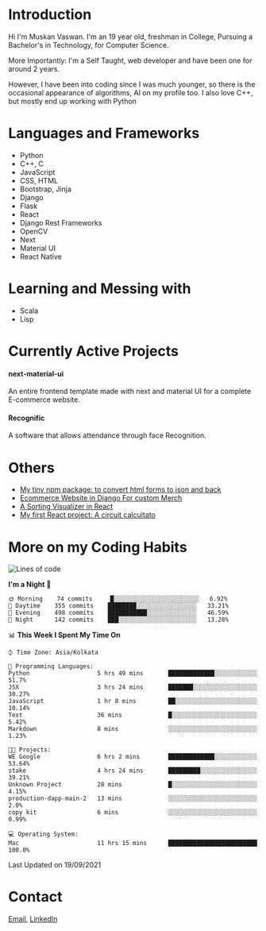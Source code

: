 <!-- - I’m currently working on:
&nbsp;&nbsp;&nbsp;&nbsp;&nbsp;&nbsp; *Circuits*[https://muskanvaswan.github.io/circuits] which, as the name suggests,  is a calculator for solving circuits with ease. This is my first React project
#### I’m currently learning : 
&nbsp;&nbsp;&nbsp;&nbsp;&nbsp;&nbsp; React.js
#### Ask me about:
&nbsp;&nbsp;&nbsp;&nbsp;&nbsp;&nbsp; Anything
#### How to reach me:
&nbsp;&nbsp;&nbsp;&nbsp;&nbsp;&nbsp; Email[mailto:muskanvaswan@gmail.com] LinkedIn[https://www.linkedin.com/in/muskan-vaswan?lipi=urn%3Ali%3Apage%3Ad_flagship3_profile_view_base_contact_details%3B%2FQpdlv5fQ12Ru4DkW2TysA%3D%3D]
#### Pronouns:
&nbsp;&nbsp;&nbsp;&nbsp;&nbsp;&nbsp; Her -->

# Introduction
Hi I'm Muskan Vaswan.
I'm an 19 year old,
freshman in College,
Pursuing a Bachelor's in Technology, for Computer Science.

More Importantly: I'm a Self Taught, web developer and have been one for around 2 years.

However, I have been into coding since I was much younger, so there is the occasional appearance of algorithms, AI on my profile too. I also love C++, but mostly end up working with Python


# Languages and Frameworks

- Python
- C++, C
- JavaScript
- CSS, HTML 
- Bootstrap, Jinja
- Django
- Flask
- React 
- Django Rest Frameworks
- OpenCV
- Next
- Material UI
- React Native

# Learning and Messing with 

- Scala 
- Lisp

# Currently Active Projects

#### next-material-ui
An entire frontend template made with next and material UI for a complete E-commerce website.

#### Recognific
A software that allows attendance through face Recognition.

# Others
- [My tiny npm package: to convert html forms to json and back](https://www.npmjs.com/package/forms-dynamically)
- [Ecommerce Website in Django For custom Merch](https://merch-commerce.herokuapp.com/)
- [A Sorting Visualizer in React](https://muskanvaswan.github.io/SortingVisualizer/)
- [My first React project: A circuit calcultato](https://muskanvaswan.github.io/circuits)

# More on my Coding Habits

<!--START_SECTION:waka-->
![Lines of code](https://img.shields.io/badge/From%20Hello%20World%20I%27ve%20Written-406892%20lines%20of%20code-blue)

**I'm a Night 🦉** 

```text
🌞 Morning    74 commits     █░░░░░░░░░░░░░░░░░░░░░░░░   6.92% 
🌆 Daytime    355 commits    ████████░░░░░░░░░░░░░░░░░   33.21% 
🌃 Evening    498 commits    ███████████░░░░░░░░░░░░░░   46.59% 
🌙 Night      142 commits    ███░░░░░░░░░░░░░░░░░░░░░░   13.28%

```


📊 **This Week I Spent My Time On** 

```text
⌚︎ Time Zone: Asia/Kolkata

💬 Programming Languages: 
Python                   5 hrs 49 mins       █████████████░░░░░░░░░░░░   51.7% 
JSX                      3 hrs 24 mins       ███████░░░░░░░░░░░░░░░░░░   30.27% 
JavaScript               1 hr 8 mins         ██░░░░░░░░░░░░░░░░░░░░░░░   10.14% 
Text                     36 mins             █░░░░░░░░░░░░░░░░░░░░░░░░   5.42% 
Markdown                 8 mins              ░░░░░░░░░░░░░░░░░░░░░░░░░   1.23%

🐱‍💻 Projects: 
WE Google                6 hrs 2 mins        █████████████░░░░░░░░░░░░   53.64% 
stake                    4 hrs 24 mins       █████████░░░░░░░░░░░░░░░░   39.21% 
Unknown Project          28 mins             █░░░░░░░░░░░░░░░░░░░░░░░░   4.15% 
production-dapp-main-2   13 mins             ░░░░░░░░░░░░░░░░░░░░░░░░░   2.0% 
copy kit                 6 mins              ░░░░░░░░░░░░░░░░░░░░░░░░░   0.99%

💻 Operating System: 
Mac                      11 hrs 15 mins      █████████████████████████   100.0%

```


 Last Updated on 19/09/2021
<!--END_SECTION:waka-->

# Contact

[Email](mailto:muskanvaswan@gmail.com), [LinkedIn](https://www.linkedin.com/in/muskan-vaswan?lipi=urn%3Ali%3Apage%3Ad_flagship3_profile_view_base_contact_details%3B%2FQpdlv5fQ12Ru4DkW2TysA%3D%3D)



